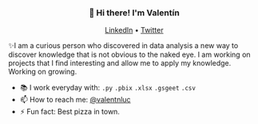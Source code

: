<h3 align="center">👋 Hi there! I'm Valentín</h3>
<p align="center">
  <a href="https://www.linkedin.com/in/valentinlucarini/">LinkedIn</a> •
  <a href="https://twitter.com/ValentnLuc">Twitter</a>
</p>


✨I am a curious person who discovered in data analysis a new way to discover knowledge that is not obvious to the naked eye. I am working on projects that I find interesting and allow me to apply my knowledge. Working on growing.


- 📚 I work everyday with:  `.py` `.pbix` `.xlsx` `.gsgeet` `.csv`
- 📫 How to reach me: [@valentnluc](https://twitter.com/ValentnLuc)
- ⚡ Fun fact: Best pizza in town.

<!--

Here are some ideas to get you started:

- 🔭 I’m currently working on ...
- 🌱 I’m currently learning ...
- 👯 I’m looking to collaborate on ...
- 🤔 I’m looking for help with ...
- 💬 Ask me about ...
- 📫 How to reach me: ...
- 😄 Pronouns: ...
- ⚡ Fun fact: ...
-->
